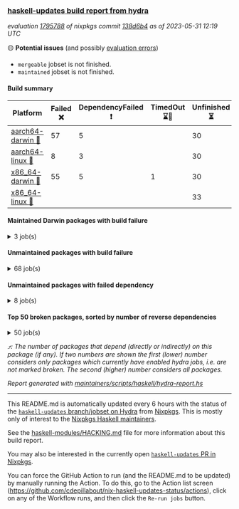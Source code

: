 ### [haskell-updates build report from hydra](https://hydra.nixos.org/jobset/nixpkgs/haskell-updates)
*evaluation [1795788](https://hydra.nixos.org/eval/1795788) of nixpkgs commit [138d6b4](https://github.com/NixOS/nixpkgs/commits/138d6b446388e85f3f7d8c0d6661a46519aa3530) as of 2023-05-31 12:19 UTC*

:yellow_circle: **Potential issues** (and possibly [evaluation errors](https://hydra.nixos.org/jobset/nixpkgs/haskell-updates))
  * `mergeable` jobset is not finished.
  * `maintained` jobset is not finished.

#### Build summary

 | Platform | Failed :x: | DependencyFailed :heavy_exclamation_mark: | TimedOut :hourglass::no_entry_sign: | Unfinished :hourglass_flowing_sand: | Success :heavy_check_mark: | 
 | --- | --- | --- | --- | --- | --- | 
 | [aarch64-darwin :green_apple:](https://hydra.nixos.org/eval/1795788?filter=.aarch64-darwin) | 57 | 5 |  | 30 | 6428 | 
 | [aarch64-linux :iphone:](https://hydra.nixos.org/eval/1795788?filter=.aarch64-linux) | 8 | 3 |  | 30 | 6555 | 
 | [x86_64-darwin :apple:](https://hydra.nixos.org/eval/1795788?filter=.x86_64-darwin) | 55 | 5 | 1 | 30 | 6447 | 
 | [x86_64-linux :penguin:](https://hydra.nixos.org/eval/1795788?filter=.x86_64-linux) |  |  |  | 33 | 6603 | 
#### Maintained Darwin packages with build failure
<details><summary>3 job(s) </summary>

- [ ] [gitit](https://hydra.nixos.org/eval/1795788?filter=gitit) @Profpatsch @sternenseemann
  - [[:green_apple::x:]](https://hydra.nixos.org/build/221855415) [[:apple::heavy_check_mark:]](https://hydra.nixos.org/build/221862470) [toplevel](https://hydra.nixos.org/eval/1795788?filter=gitit)
  - [[:green_apple::heavy_check_mark:]](https://hydra.nixos.org/build/221853456) [[:apple::heavy_check_mark:]](https://hydra.nixos.org/build/221843816) [haskellPackages](https://hydra.nixos.org/eval/1795788?filter=haskellPackages.gitit)
</details>

#### Unmaintained packages with build failure
<details><summary>68 job(s) </summary>

- [ ] [[:green_apple::x:]](https://hydra.nixos.org/build/221853990) [[:iphone::x:]](https://hydra.nixos.org/build/221856268) [[:apple::heavy_check_mark:]](https://hydra.nixos.org/build/221844018) [[:penguin::heavy_check_mark:]](https://hydra.nixos.org/build/221863287) [haskellPackages.hw-simd](https://hydra.nixos.org/eval/1795788?filter=haskellPackages.hw-simd)  :arrow_heading_up: 1 | 8
- [ ] [[:green_apple::x:]](https://hydra.nixos.org/build/221851283) [[:iphone::heavy_check_mark:]](https://hydra.nixos.org/build/221841685) [[:apple::x:]](https://hydra.nixos.org/build/221846057) [[:penguin::heavy_check_mark:]](https://hydra.nixos.org/build/221838369) [haskellPackages.inline-r](https://hydra.nixos.org/eval/1795788?filter=haskellPackages.inline-r)  :arrow_heading_up: 1 | 4
- [ ] [[:green_apple::heavy_check_mark:]](https://hydra.nixos.org/build/221855223) [[:iphone::x:]](https://hydra.nixos.org/build/221854811) [[:apple::heavy_check_mark:]](https://hydra.nixos.org/build/221858597) [[:penguin::heavy_check_mark:]](https://hydra.nixos.org/build/221845511) [haskellPackages.long-double](https://hydra.nixos.org/eval/1795788?filter=haskellPackages.long-double)  :arrow_heading_up: 1 | 2
- [ ] [[:green_apple::x:]](https://hydra.nixos.org/build/221859206) [[:iphone::heavy_check_mark:]](https://hydra.nixos.org/build/221839445) [[:apple::x:]](https://hydra.nixos.org/build/221860904) [[:penguin::heavy_check_mark:]](https://hydra.nixos.org/build/221851712) [haskellPackages.posix-socket](https://hydra.nixos.org/eval/1795788?filter=haskellPackages.posix-socket)  :arrow_heading_up: 1 | 2
- [ ] [[:green_apple::x:]](https://hydra.nixos.org/build/221846477) [[:iphone::heavy_check_mark:]](https://hydra.nixos.org/build/221838034) [[:apple::x:]](https://hydra.nixos.org/build/221850221) [[:penguin::heavy_check_mark:]](https://hydra.nixos.org/build/221861862) [haskellPackages.gi-gdkx11](https://hydra.nixos.org/eval/1795788?filter=haskellPackages.gi-gdkx11)  :arrow_heading_up: 1 | 1
- [ ] [[:green_apple::heavy_check_mark:]](https://hydra.nixos.org/build/221837814) [[:iphone::x:]](https://hydra.nixos.org/build/221857067) [[:apple::heavy_check_mark:]](https://hydra.nixos.org/build/221837913) [[:penguin::heavy_check_mark:]](https://hydra.nixos.org/build/221851430) [haskellPackages.nlopt-haskell](https://hydra.nixos.org/eval/1795788?filter=haskellPackages.nlopt-haskell)  :arrow_heading_up: 1 | 1
- [ ] [[:green_apple::x:]](https://hydra.nixos.org/build/221860982) [[:iphone::heavy_check_mark:]](https://hydra.nixos.org/build/221857352) [[:apple::x:]](https://hydra.nixos.org/build/221846980) [[:penguin::heavy_check_mark:]](https://hydra.nixos.org/build/221858249) [haskellPackages.openal-ffi](https://hydra.nixos.org/eval/1795788?filter=haskellPackages.openal-ffi)  :arrow_heading_up: 1 | 1
- [ ] [[:apple::x:]](https://hydra.nixos.org/build/221853861) [[:penguin::heavy_check_mark:]](https://hydra.nixos.org/build/221852851) [haskellPackages.swisstable](https://hydra.nixos.org/eval/1795788?filter=haskellPackages.swisstable)  :arrow_heading_up: 1 | 1
- [ ] [[:green_apple::heavy_check_mark:]](https://hydra.nixos.org/build/222118345) [[:iphone::heavy_check_mark:]](https://hydra.nixos.org/build/222118364) [[:apple::x:]](https://hydra.nixos.org/build/222118325) [[:penguin::heavy_check_mark:]](https://hydra.nixos.org/build/222118383) [haskellPackages.thyme](https://hydra.nixos.org/eval/1795788?filter=haskellPackages.thyme)  :arrow_heading_up: 0 | 15
- [ ] [[:green_apple::heavy_check_mark:]](https://hydra.nixos.org/build/221852380) [[:iphone::x:]](https://hydra.nixos.org/build/221851341) [[:apple::heavy_check_mark:]](https://hydra.nixos.org/build/221848919) [[:penguin::heavy_check_mark:]](https://hydra.nixos.org/build/221837677) [haskellPackages.freetype2](https://hydra.nixos.org/eval/1795788?filter=haskellPackages.freetype2)  :arrow_heading_up: 0 | 11
- [ ] [[:green_apple::x:]](https://hydra.nixos.org/build/221859640) [[:iphone::heavy_check_mark:]](https://hydra.nixos.org/build/221853471) [[:apple::x:]](https://hydra.nixos.org/build/221861435) [[:penguin::heavy_check_mark:]](https://hydra.nixos.org/build/221861294) [haskellPackages.llvm-tf](https://hydra.nixos.org/eval/1795788?filter=haskellPackages.llvm-tf)  :arrow_heading_up: 0 | 6
- [ ] [[:green_apple::x:]](https://hydra.nixos.org/build/221838305) [[:iphone::heavy_check_mark:]](https://hydra.nixos.org/build/221854003) [[:apple::x:]](https://hydra.nixos.org/build/221863299) [[:penguin::heavy_check_mark:]](https://hydra.nixos.org/build/221864199) [haskellPackages.pipes-zlib](https://hydra.nixos.org/eval/1795788?filter=haskellPackages.pipes-zlib)  :arrow_heading_up: 0 | 5
- [ ] [[:green_apple::x:]](https://hydra.nixos.org/build/221839663) [[:iphone::heavy_check_mark:]](https://hydra.nixos.org/build/221862780) [[:apple::heavy_check_mark:]](https://hydra.nixos.org/build/221857688) [[:penguin::heavy_check_mark:]](https://hydra.nixos.org/build/221855820) [haskellPackages.folds](https://hydra.nixos.org/eval/1795788?filter=haskellPackages.folds)  :arrow_heading_up: 0 | 3
- [ ] [[:green_apple::x:]](https://hydra.nixos.org/build/221839172) [[:iphone::x:]](https://hydra.nixos.org/build/221862461) [[:apple::heavy_check_mark:]](https://hydra.nixos.org/build/221858076) [[:penguin::heavy_check_mark:]](https://hydra.nixos.org/build/221855900) [haskellPackages.picosat](https://hydra.nixos.org/eval/1795788?filter=haskellPackages.picosat)  :arrow_heading_up: 0 | 3
- [ ] [[:green_apple::x:]](https://hydra.nixos.org/build/221854066) [[:iphone::heavy_check_mark:]](https://hydra.nixos.org/build/221850186) [[:apple::heavy_check_mark:]](https://hydra.nixos.org/build/221851959) [[:penguin::heavy_check_mark:]](https://hydra.nixos.org/build/221839435) [haskellPackages.LibZip](https://hydra.nixos.org/eval/1795788?filter=haskellPackages.LibZip)  :arrow_heading_up: 0 | 2
- [ ] [[:green_apple::heavy_check_mark:]](https://hydra.nixos.org/build/221850149) [[:iphone::heavy_check_mark:]](https://hydra.nixos.org/build/221854987) [[:apple::x:]](https://hydra.nixos.org/build/221863066) [[:penguin::heavy_check_mark:]](https://hydra.nixos.org/build/221843234) [haskellPackages.quic](https://hydra.nixos.org/eval/1795788?filter=haskellPackages.quic)  :arrow_heading_up: 0 | 2
- [ ] [[:green_apple::x:]](https://hydra.nixos.org/build/221846451) [[:iphone::heavy_check_mark:]](https://hydra.nixos.org/build/221841875) [[:apple::heavy_check_mark:]](https://hydra.nixos.org/build/221848291) [[:penguin::heavy_check_mark:]](https://hydra.nixos.org/build/221861291) [haskellPackages.rocksdb-haskell](https://hydra.nixos.org/eval/1795788?filter=haskellPackages.rocksdb-haskell)  :arrow_heading_up: 0 | 2
- [ ] [[:green_apple::x:]](https://hydra.nixos.org/build/221863648) [[:iphone::heavy_check_mark:]](https://hydra.nixos.org/build/221837699) [[:apple::x:]](https://hydra.nixos.org/build/221863739) [[:penguin::heavy_check_mark:]](https://hydra.nixos.org/build/221863279) [haskellPackages.h-raylib](https://hydra.nixos.org/eval/1795788?filter=haskellPackages.h-raylib)  :arrow_heading_up: 0 | 1
- [ ] [[:green_apple::x:]](https://hydra.nixos.org/build/221858060) [[:iphone::heavy_check_mark:]](https://hydra.nixos.org/build/221838653) [[:apple::x:]](https://hydra.nixos.org/build/221852761) [[:penguin::heavy_check_mark:]](https://hydra.nixos.org/build/221859830) [haskellPackages.hamid](https://hydra.nixos.org/eval/1795788?filter=haskellPackages.hamid)  :arrow_heading_up: 0 | 1
- [ ] [[:green_apple::heavy_check_mark:]](https://hydra.nixos.org/build/221857910) [[:iphone::heavy_check_mark:]](https://hydra.nixos.org/build/221840703) [[:apple::x:]](https://hydra.nixos.org/build/221855688) [[:penguin::heavy_check_mark:]](https://hydra.nixos.org/build/221848435) [haskellPackages.hmatrix-morpheus](https://hydra.nixos.org/eval/1795788?filter=haskellPackages.hmatrix-morpheus)  :arrow_heading_up: 0 | 1
- [ ] [[:green_apple::x:]](https://hydra.nixos.org/build/221859150) [[:iphone::heavy_check_mark:]](https://hydra.nixos.org/build/221849305) [[:apple::x:]](https://hydra.nixos.org/build/221843421) [[:penguin::heavy_check_mark:]](https://hydra.nixos.org/build/221850441) [haskellPackages.huckleberry](https://hydra.nixos.org/eval/1795788?filter=haskellPackages.huckleberry)  :arrow_heading_up: 0 | 1
- [ ] [[:green_apple::x:]](https://hydra.nixos.org/build/221840823) [[:iphone::heavy_check_mark:]](https://hydra.nixos.org/build/221845515) [[:apple::x:]](https://hydra.nixos.org/build/221850323) [[:penguin::heavy_check_mark:]](https://hydra.nixos.org/build/221838466) [haskellPackages.select](https://hydra.nixos.org/eval/1795788?filter=haskellPackages.select)  :arrow_heading_up: 0 | 1
- [ ] [[:green_apple::x:]](https://hydra.nixos.org/build/221854939) [[:iphone::heavy_check_mark:]](https://hydra.nixos.org/build/221843902) [[:apple::x:]](https://hydra.nixos.org/build/221841242) [[:penguin::heavy_check_mark:]](https://hydra.nixos.org/build/221841169) [haskellPackages.sysinfo](https://hydra.nixos.org/eval/1795788?filter=haskellPackages.sysinfo)  :arrow_heading_up: 0 | 1
- [ ] [[:green_apple::heavy_check_mark:]](https://hydra.nixos.org/build/221844737) [[:iphone::heavy_check_mark:]](https://hydra.nixos.org/build/221859486) [[:apple::x:]](https://hydra.nixos.org/build/221860259) [[:penguin::heavy_check_mark:]](https://hydra.nixos.org/build/221855382) [haskellPackages.FractalArt](https://hydra.nixos.org/eval/1795788?filter=haskellPackages.FractalArt) 
- [ ] [[:green_apple::heavy_check_mark:]](https://hydra.nixos.org/build/221838223) [[:iphone::x:]](https://hydra.nixos.org/build/221849533) [[:apple::heavy_check_mark:]](https://hydra.nixos.org/build/221847393) [[:penguin::heavy_check_mark:]](https://hydra.nixos.org/build/221842060) [haskellPackages.HsASA](https://hydra.nixos.org/eval/1795788?filter=haskellPackages.HsASA) 
- [ ] [[:green_apple::x:]](https://hydra.nixos.org/build/221857370) [[:iphone::heavy_check_mark:]](https://hydra.nixos.org/build/221853127) [[:apple::x:]](https://hydra.nixos.org/build/221838613) [[:penguin::heavy_check_mark:]](https://hydra.nixos.org/build/221862967) [haskellPackages.al](https://hydra.nixos.org/eval/1795788?filter=haskellPackages.al) 
- [ ] [[:green_apple::x:]](https://hydra.nixos.org/build/221840657) [[:iphone::heavy_check_mark:]](https://hydra.nixos.org/build/221859581) [[:apple::x:]](https://hydra.nixos.org/build/221840344) [[:penguin::heavy_check_mark:]](https://hydra.nixos.org/build/221854942) [haskellPackages.env-extra](https://hydra.nixos.org/eval/1795788?filter=haskellPackages.env-extra) 
- [ ] [[:green_apple::x:]](https://hydra.nixos.org/build/221857937) [[:iphone::heavy_check_mark:]](https://hydra.nixos.org/build/221838295) [[:apple::x:]](https://hydra.nixos.org/build/221840905) [[:penguin::heavy_check_mark:]](https://hydra.nixos.org/build/221843695) [haskellPackages.epub-tools](https://hydra.nixos.org/eval/1795788?filter=haskellPackages.epub-tools) 
- [ ] [[:green_apple::x:]](https://hydra.nixos.org/build/221848984) [[:iphone::heavy_check_mark:]](https://hydra.nixos.org/build/221845989) [[:apple::heavy_check_mark:]](https://hydra.nixos.org/build/221856293) [[:penguin::heavy_check_mark:]](https://hydra.nixos.org/build/221849660) [haskellPackages.executable-hash](https://hydra.nixos.org/eval/1795788?filter=haskellPackages.executable-hash) 
- [ ] [[:green_apple::x:]](https://hydra.nixos.org/build/221850709) [[:iphone::heavy_check_mark:]](https://hydra.nixos.org/build/221844071) [[:apple::x:]](https://hydra.nixos.org/build/221846029) [[:penguin::heavy_check_mark:]](https://hydra.nixos.org/build/221847972) [haskellPackages.float128](https://hydra.nixos.org/eval/1795788?filter=haskellPackages.float128) 
- [ ] [[:green_apple::x:]](https://hydra.nixos.org/build/221846988) [[:iphone::heavy_check_mark:]](https://hydra.nixos.org/build/221861608) [[:apple::x:]](https://hydra.nixos.org/build/221846249) [[:penguin::heavy_check_mark:]](https://hydra.nixos.org/build/221857382) [haskellPackages.fudgets](https://hydra.nixos.org/eval/1795788?filter=haskellPackages.fudgets) 
- [ ] [[:green_apple::x:]](https://hydra.nixos.org/build/221856937) [[:iphone::heavy_check_mark:]](https://hydra.nixos.org/build/221850505) [[:apple::x:]](https://hydra.nixos.org/build/221844880) [[:penguin::heavy_check_mark:]](https://hydra.nixos.org/build/221850680) [haskellPackages.gerrit](https://hydra.nixos.org/eval/1795788?filter=haskellPackages.gerrit) 
- [ ] [[:green_apple::x:]](https://hydra.nixos.org/build/221848256) [[:apple::x:]](https://hydra.nixos.org/build/221838868) [haskellPackages.gi-gtkosxapplication](https://hydra.nixos.org/eval/1795788?filter=haskellPackages.gi-gtkosxapplication) 
- [ ] [[:green_apple::x:]](https://hydra.nixos.org/build/221858428) [[:apple::x:]](https://hydra.nixos.org/build/221860393) [haskellPackages.gtk-mac-integration](https://hydra.nixos.org/eval/1795788?filter=haskellPackages.gtk-mac-integration) 
- [ ] [[:green_apple::x:]](https://hydra.nixos.org/build/221844523) [[:iphone::heavy_check_mark:]](https://hydra.nixos.org/build/221846434) [[:apple::x:]](https://hydra.nixos.org/build/221857045) [[:penguin::heavy_check_mark:]](https://hydra.nixos.org/build/221838087) [haskellPackages.gtk-traymanager](https://hydra.nixos.org/eval/1795788?filter=haskellPackages.gtk-traymanager) 
- [ ] [[:green_apple::x:]](https://hydra.nixos.org/build/221855995) [[:apple::x:]](https://hydra.nixos.org/build/221854144) [haskellPackages.gtk3-mac-integration](https://hydra.nixos.org/eval/1795788?filter=haskellPackages.gtk3-mac-integration) 
- [ ] [[:green_apple::x:]](https://hydra.nixos.org/build/221849556) [[:iphone::heavy_check_mark:]](https://hydra.nixos.org/build/221854387) [[:apple::x:]](https://hydra.nixos.org/build/221855992) [[:penguin::heavy_check_mark:]](https://hydra.nixos.org/build/221841094) [haskellPackages.highlight](https://hydra.nixos.org/eval/1795788?filter=haskellPackages.highlight) 
- [ ] [[:green_apple::x:]](https://hydra.nixos.org/build/221860685) [[:iphone::heavy_check_mark:]](https://hydra.nixos.org/build/221855989) [[:apple::x:]](https://hydra.nixos.org/build/221838955) [[:penguin::heavy_check_mark:]](https://hydra.nixos.org/build/221842713) [haskellPackages.hinotify-conduit](https://hydra.nixos.org/eval/1795788?filter=haskellPackages.hinotify-conduit) 
- [ ] [[:green_apple::x:]](https://hydra.nixos.org/build/221852673) [[:iphone::heavy_check_mark:]](https://hydra.nixos.org/build/221849142) [[:apple::x:]](https://hydra.nixos.org/build/221838291) [[:penguin::heavy_check_mark:]](https://hydra.nixos.org/build/221844375) [haskellPackages.hsshellscript](https://hydra.nixos.org/eval/1795788?filter=haskellPackages.hsshellscript) 
- [ ] [[:green_apple::x:]](https://hydra.nixos.org/build/221843957) [[:iphone::heavy_check_mark:]](https://hydra.nixos.org/build/221845973) [[:apple::x:]](https://hydra.nixos.org/build/221840427) [[:penguin::heavy_check_mark:]](https://hydra.nixos.org/build/221842414) [haskellPackages.hssourceinfo](https://hydra.nixos.org/eval/1795788?filter=haskellPackages.hssourceinfo) 
- [ ] [[:green_apple::x:]](https://hydra.nixos.org/build/221855263) [[:iphone::heavy_check_mark:]](https://hydra.nixos.org/build/221849593) [[:apple::x:]](https://hydra.nixos.org/build/221849873) [[:penguin::heavy_check_mark:]](https://hydra.nixos.org/build/221842599) [haskellPackages.hunspell-hs](https://hydra.nixos.org/eval/1795788?filter=haskellPackages.hunspell-hs) 
- [ ] [[:apple::x:]](https://hydra.nixos.org/build/221861919) [[:penguin::heavy_check_mark:]](https://hydra.nixos.org/build/221856675) [haskellPackages.inline-asm](https://hydra.nixos.org/eval/1795788?filter=haskellPackages.inline-asm) 
- [ ] [[:green_apple::x:]](https://hydra.nixos.org/build/221845564) [[:iphone::heavy_check_mark:]](https://hydra.nixos.org/build/221845246) [[:apple::x:]](https://hydra.nixos.org/build/221842697) [[:penguin::heavy_check_mark:]](https://hydra.nixos.org/build/221856570) [haskellPackages.interprocess](https://hydra.nixos.org/eval/1795788?filter=haskellPackages.interprocess) 
- [ ] [[:green_apple::x:]](https://hydra.nixos.org/build/221838136) [[:iphone::heavy_check_mark:]](https://hydra.nixos.org/build/221842510) [[:apple::x:]](https://hydra.nixos.org/build/221861016) [[:penguin::heavy_check_mark:]](https://hydra.nixos.org/build/221854538) [haskellPackages.intricacy](https://hydra.nixos.org/eval/1795788?filter=haskellPackages.intricacy) 
- [ ] [[:green_apple::x:]](https://hydra.nixos.org/build/221862454) [[:iphone::heavy_check_mark:]](https://hydra.nixos.org/build/221850014) [[:apple::x:]](https://hydra.nixos.org/build/221848357) [[:penguin::heavy_check_mark:]](https://hydra.nixos.org/build/221854585) [haskellPackages.ipcvar](https://hydra.nixos.org/eval/1795788?filter=haskellPackages.ipcvar) 
- [ ] [[:green_apple::x:]](https://hydra.nixos.org/build/221837732) [[:apple::x:]](https://hydra.nixos.org/build/221859146) [haskellPackages.kqueue](https://hydra.nixos.org/eval/1795788?filter=haskellPackages.kqueue) 
- [ ] [[:green_apple::x:]](https://hydra.nixos.org/build/221859250) [[:iphone::heavy_check_mark:]](https://hydra.nixos.org/build/221852429) [[:apple::heavy_check_mark:]](https://hydra.nixos.org/build/221854608) [[:penguin::heavy_check_mark:]](https://hydra.nixos.org/build/221854176) [haskellPackages.leveldb-haskell-fork](https://hydra.nixos.org/eval/1795788?filter=haskellPackages.leveldb-haskell-fork) 
- [ ] [[:green_apple::x:]](https://hydra.nixos.org/build/221844033) [[:iphone::heavy_check_mark:]](https://hydra.nixos.org/build/221859879) [[:apple::x:]](https://hydra.nixos.org/build/221855510) [[:penguin::heavy_check_mark:]](https://hydra.nixos.org/build/221851659) [haskellPackages.linux-framebuffer](https://hydra.nixos.org/eval/1795788?filter=haskellPackages.linux-framebuffer) 
- [ ] [[:green_apple::x:]](https://hydra.nixos.org/build/221846976) [[:iphone::heavy_check_mark:]](https://hydra.nixos.org/build/221841584) [[:apple::x:]](https://hydra.nixos.org/build/221856455) [[:penguin::heavy_check_mark:]](https://hydra.nixos.org/build/221845245) [haskellPackages.mediawiki2latex](https://hydra.nixos.org/eval/1795788?filter=haskellPackages.mediawiki2latex) 
- [ ] [[:green_apple::x:]](https://hydra.nixos.org/build/221847180) [[:iphone::heavy_check_mark:]](https://hydra.nixos.org/build/221855839) [[:apple::x:]](https://hydra.nixos.org/build/221843776) [[:penguin::heavy_check_mark:]](https://hydra.nixos.org/build/221838147) [haskellPackages.memzero](https://hydra.nixos.org/eval/1795788?filter=haskellPackages.memzero) 
- [ ] [[:green_apple::x:]](https://hydra.nixos.org/build/221851867) [[:iphone::heavy_check_mark:]](https://hydra.nixos.org/build/221839241) [[:apple::x:]](https://hydra.nixos.org/build/221859882) [[:penguin::heavy_check_mark:]](https://hydra.nixos.org/build/221864116) [haskellPackages.nix-serve-ng](https://hydra.nixos.org/eval/1795788?filter=haskellPackages.nix-serve-ng) 
- [ ] [[:green_apple::x:]](https://hydra.nixos.org/build/221862666) [[:iphone::heavy_check_mark:]](https://hydra.nixos.org/build/221850075) [[:apple::x:]](https://hydra.nixos.org/build/221851337) [[:penguin::heavy_check_mark:]](https://hydra.nixos.org/build/221846671) [haskellPackages.persistent-pagination](https://hydra.nixos.org/eval/1795788?filter=haskellPackages.persistent-pagination) 
- [ ] [[:green_apple::x:]](https://hydra.nixos.org/build/221856178) [[:iphone::heavy_check_mark:]](https://hydra.nixos.org/build/221846618) [[:apple::x:]](https://hydra.nixos.org/build/221856144) [[:penguin::heavy_check_mark:]](https://hydra.nixos.org/build/221853878) [haskellPackages.phatsort](https://hydra.nixos.org/eval/1795788?filter=haskellPackages.phatsort) 
- [ ] [[:green_apple::x:]](https://hydra.nixos.org/build/221846394) [[:iphone::heavy_check_mark:]](https://hydra.nixos.org/build/221849991) [[:apple::x:]](https://hydra.nixos.org/build/221848422) [[:penguin::heavy_check_mark:]](https://hydra.nixos.org/build/221860655) [haskellPackages.ping-wrapper](https://hydra.nixos.org/eval/1795788?filter=haskellPackages.ping-wrapper) 
- [ ] [[:green_apple::x:]](https://hydra.nixos.org/build/221838066) [[:iphone::heavy_check_mark:]](https://hydra.nixos.org/build/221856585) [[:apple::x:]](https://hydra.nixos.org/build/221857344) [[:penguin::heavy_check_mark:]](https://hydra.nixos.org/build/221861401) [haskellPackages.posix-timer](https://hydra.nixos.org/eval/1795788?filter=haskellPackages.posix-timer) 
- [ ] [[:green_apple::x:]](https://hydra.nixos.org/build/221839798) [[:iphone::heavy_check_mark:]](https://hydra.nixos.org/build/221839005) [[:apple::x:]](https://hydra.nixos.org/build/221855609) [[:penguin::heavy_check_mark:]](https://hydra.nixos.org/build/221854966) [haskellPackages.procex](https://hydra.nixos.org/eval/1795788?filter=haskellPackages.procex) 
- [ ] [[:green_apple::x:]](https://hydra.nixos.org/build/221839333) [[:iphone::heavy_check_mark:]](https://hydra.nixos.org/build/221840996) [[:apple::x:]](https://hydra.nixos.org/build/221857849) [[:penguin::heavy_check_mark:]](https://hydra.nixos.org/build/221852542) [haskellPackages.pthread](https://hydra.nixos.org/eval/1795788?filter=haskellPackages.pthread) 
- [ ] [[:green_apple::x:]](https://hydra.nixos.org/build/221843424) [[:iphone::heavy_check_mark:]](https://hydra.nixos.org/build/221854876) [[:apple::x:]](https://hydra.nixos.org/build/221861651) [[:penguin::heavy_check_mark:]](https://hydra.nixos.org/build/221850244) [haskellPackages.sandwich-webdriver](https://hydra.nixos.org/eval/1795788?filter=haskellPackages.sandwich-webdriver) 
- [ ] [[:green_apple::x:]](https://hydra.nixos.org/build/221857407) [[:iphone::heavy_check_mark:]](https://hydra.nixos.org/build/221861014) [[:apple::x:]](https://hydra.nixos.org/build/221860448) [[:penguin::heavy_check_mark:]](https://hydra.nixos.org/build/221857445) [haskellPackages.servant-serialization](https://hydra.nixos.org/eval/1795788?filter=haskellPackages.servant-serialization) 
- [ ] [[:green_apple::heavy_check_mark:]](https://hydra.nixos.org/build/221854817) [[:iphone::heavy_check_mark:]](https://hydra.nixos.org/build/221852559) [[:apple::x:]](https://hydra.nixos.org/build/221844769) [[:penguin::heavy_check_mark:]](https://hydra.nixos.org/build/221850002) [haskellPackages.shared-memory](https://hydra.nixos.org/eval/1795788?filter=haskellPackages.shared-memory) 
- [ ] [[:green_apple::heavy_check_mark:]](https://hydra.nixos.org/build/221857510) [[:iphone::x:]](https://hydra.nixos.org/build/221843819) [[:apple::x:]](https://hydra.nixos.org/build/221858436) [[:penguin::heavy_check_mark:]](https://hydra.nixos.org/build/221856655) [haskellPackages.significant-figures](https://hydra.nixos.org/eval/1795788?filter=haskellPackages.significant-figures) 
- [ ] [[:green_apple::x:]](https://hydra.nixos.org/build/221854414) [[:iphone::heavy_check_mark:]](https://hydra.nixos.org/build/221851260) [[:apple::x:]](https://hydra.nixos.org/build/221863786) [[:penguin::heavy_check_mark:]](https://hydra.nixos.org/build/221851531) [haskellPackages.tailfile-hinotify](https://hydra.nixos.org/eval/1795788?filter=haskellPackages.tailfile-hinotify) 
- [ ] [[:green_apple::x:]](https://hydra.nixos.org/build/221862508) [[:iphone::heavy_check_mark:]](https://hydra.nixos.org/build/221862329) [[:apple::heavy_check_mark:]](https://hydra.nixos.org/build/221863083) [[:penguin::heavy_check_mark:]](https://hydra.nixos.org/build/221846045) [tests.haskell.writers](https://hydra.nixos.org/eval/1795788?filter=tests.haskell.writers) 
- [ ] [[:green_apple::x:]](https://hydra.nixos.org/build/221839686) [[:iphone::x:]](https://hydra.nixos.org/build/221863606) [[:apple::heavy_check_mark:]](https://hydra.nixos.org/build/221857780) [[:penguin::heavy_check_mark:]](https://hydra.nixos.org/build/221847624) [haskellPackages.x86-64bit](https://hydra.nixos.org/eval/1795788?filter=haskellPackages.x86-64bit) 
- [ ] [[:green_apple::x:]](https://hydra.nixos.org/build/221840509) [[:iphone::heavy_check_mark:]](https://hydra.nixos.org/build/221846069) [[:apple::x:]](https://hydra.nixos.org/build/221859282) [[:penguin::heavy_check_mark:]](https://hydra.nixos.org/build/221863295) [haskellPackages.xmonad-utils](https://hydra.nixos.org/eval/1795788?filter=haskellPackages.xmonad-utils) 
- [ ] [[:green_apple::x:]](https://hydra.nixos.org/build/221843342) [[:iphone::heavy_check_mark:]](https://hydra.nixos.org/build/221839001) [[:apple::x:]](https://hydra.nixos.org/build/221843654) [[:penguin::heavy_check_mark:]](https://hydra.nixos.org/build/221858762) [haskellPackages.yoga](https://hydra.nixos.org/eval/1795788?filter=haskellPackages.yoga) 
- [ ] [[:green_apple::x:]](https://hydra.nixos.org/build/221856620) [[:iphone::heavy_check_mark:]](https://hydra.nixos.org/build/221858079) [[:apple::x:]](https://hydra.nixos.org/build/221858271) [[:penguin::heavy_check_mark:]](https://hydra.nixos.org/build/221840169) [haskellPackages.zot](https://hydra.nixos.org/eval/1795788?filter=haskellPackages.zot) 
- [ ] [[:green_apple::x:]](https://hydra.nixos.org/build/221860544) [[:iphone::heavy_check_mark:]](https://hydra.nixos.org/build/221840271) [[:apple::x:]](https://hydra.nixos.org/build/221846987) [[:penguin::heavy_check_mark:]](https://hydra.nixos.org/build/221842268) [haskellPackages.zxcvbn-c](https://hydra.nixos.org/eval/1795788?filter=haskellPackages.zxcvbn-c) 
</details>

#### Unmaintained packages with failed dependency
<details><summary>8 job(s) </summary>

- [ ] [[:green_apple::heavy_exclamation_mark:]](https://hydra.nixos.org/build/221857906) [[:iphone::heavy_exclamation_mark:]](https://hydra.nixos.org/build/221857061) [[:apple::heavy_check_mark:]](https://hydra.nixos.org/build/221848177) [[:penguin::heavy_check_mark:]](https://hydra.nixos.org/build/221849404) [haskellPackages.hw-dsv](https://hydra.nixos.org/eval/1795788?filter=haskellPackages.hw-dsv)  :arrow_heading_up: 0 | 3
- [ ] [[:green_apple::heavy_exclamation_mark:]](https://hydra.nixos.org/build/221856055) [[:iphone::heavy_check_mark:]](https://hydra.nixos.org/build/221838723) [[:apple::heavy_exclamation_mark:]](https://hydra.nixos.org/build/221853183) [[:penguin::heavy_check_mark:]](https://hydra.nixos.org/build/221850959) [haskellPackages.network-dns](https://hydra.nixos.org/eval/1795788?filter=haskellPackages.network-dns)  :arrow_heading_up: 0 | 1
- [ ] [[:green_apple::heavy_exclamation_mark:]](https://hydra.nixos.org/build/221843324) [[:iphone::heavy_check_mark:]](https://hydra.nixos.org/build/221864223) [[:apple::heavy_exclamation_mark:]](https://hydra.nixos.org/build/221845691) [[:penguin::heavy_check_mark:]](https://hydra.nixos.org/build/221844427) [haskellPackages.H](https://hydra.nixos.org/eval/1795788?filter=haskellPackages.H) 
- [ ] [[:green_apple::heavy_check_mark:]](https://hydra.nixos.org/build/221851503) [[:iphone::heavy_exclamation_mark:]](https://hydra.nixos.org/build/221851825) [[:apple::heavy_check_mark:]](https://hydra.nixos.org/build/221856317) [[:penguin::heavy_check_mark:]](https://hydra.nixos.org/build/221842974) [haskellPackages.hmatrix-nlopt](https://hydra.nixos.org/eval/1795788?filter=haskellPackages.hmatrix-nlopt) 
- [ ] [[:apple::heavy_exclamation_mark:]](https://hydra.nixos.org/build/221843447) [[:penguin::heavy_check_mark:]](https://hydra.nixos.org/build/221843618) [haskellPackages.hs-swisstable-hashtables-class](https://hydra.nixos.org/eval/1795788?filter=haskellPackages.hs-swisstable-hashtables-class) 
- [ ] [[:green_apple::heavy_exclamation_mark:]](https://hydra.nixos.org/build/221862223) [[:iphone::heavy_check_mark:]](https://hydra.nixos.org/build/221858459) [[:apple::heavy_exclamation_mark:]](https://hydra.nixos.org/build/221840330) [[:penguin::heavy_check_mark:]](https://hydra.nixos.org/build/221863517) [haskellPackages.ihaskell-inline-r](https://hydra.nixos.org/eval/1795788?filter=haskellPackages.ihaskell-inline-r) 
- [ ] [[:green_apple::heavy_check_mark:]](https://hydra.nixos.org/build/221840957) [[:iphone::heavy_exclamation_mark:]](https://hydra.nixos.org/build/221852455) [[:apple::heavy_check_mark:]](https://hydra.nixos.org/build/221860024) [[:penguin::heavy_check_mark:]](https://hydra.nixos.org/build/221848775) [haskellPackages.rounded-hw](https://hydra.nixos.org/eval/1795788?filter=haskellPackages.rounded-hw) 
- [ ] [[:green_apple::heavy_exclamation_mark:]](https://hydra.nixos.org/build/221854937) [[:iphone::heavy_check_mark:]](https://hydra.nixos.org/build/221863783) [[:apple::heavy_exclamation_mark:]](https://hydra.nixos.org/build/221858703) [[:penguin::heavy_check_mark:]](https://hydra.nixos.org/build/221860325) [haskellPackages.xbattbar](https://hydra.nixos.org/eval/1795788?filter=haskellPackages.xbattbar) 
</details>

#### Top 50 broken packages, sorted by number of reverse dependencies
<details><summary>50 job(s) </summary>

[amazonka-core](https://packdeps.haskellers.com/reverse/amazonka-core) :arrow_heading_up: 188  
[gogol-core](https://packdeps.haskellers.com/reverse/gogol-core) :arrow_heading_up: 184  
[haskell98](https://packdeps.haskellers.com/reverse/haskell98) :arrow_heading_up: 153  
[enumerator](https://packdeps.haskellers.com/reverse/enumerator) :arrow_heading_up: 56  
[util](https://packdeps.haskellers.com/reverse/util) :arrow_heading_up: 49  
[derive](https://packdeps.haskellers.com/reverse/derive) :arrow_heading_up: 48  
[amazonka](https://packdeps.haskellers.com/reverse/amazonka) :arrow_heading_up: 46  
[cgi](https://packdeps.haskellers.com/reverse/cgi) :arrow_heading_up: 46  
[accelerate](https://packdeps.haskellers.com/reverse/accelerate) :arrow_heading_up: 42  
[TypeCompose](https://packdeps.haskellers.com/reverse/TypeCompose) :arrow_heading_up: 38  
[PrimitiveArray](https://packdeps.haskellers.com/reverse/PrimitiveArray) :arrow_heading_up: 35  
[rank1dynamic](https://packdeps.haskellers.com/reverse/rank1dynamic) :arrow_heading_up: 33  
[distributed-static](https://packdeps.haskellers.com/reverse/distributed-static) :arrow_heading_up: 31  
[distributed-process](https://packdeps.haskellers.com/reverse/distributed-process) :arrow_heading_up: 30  
[iteratee](https://packdeps.haskellers.com/reverse/iteratee) :arrow_heading_up: 29  
[polysemy-resume](https://packdeps.haskellers.com/reverse/polysemy-resume) :arrow_heading_up: 27  
[sydtest](https://packdeps.haskellers.com/reverse/sydtest) :arrow_heading_up: 27  
[polysemy-conc](https://packdeps.haskellers.com/reverse/polysemy-conc) :arrow_heading_up: 26  
[crypto-numbers](https://packdeps.haskellers.com/reverse/crypto-numbers) :arrow_heading_up: 25  
[either-unwrap](https://packdeps.haskellers.com/reverse/either-unwrap) :arrow_heading_up: 25  
[polysemy-log](https://packdeps.haskellers.com/reverse/polysemy-log) :arrow_heading_up: 24  
[crypto-pubkey](https://packdeps.haskellers.com/reverse/crypto-pubkey) :arrow_heading_up: 22  
[haskelldb](https://packdeps.haskellers.com/reverse/haskelldb) :arrow_heading_up: 22  
[wxdirect](https://packdeps.haskellers.com/reverse/wxdirect) :arrow_heading_up: 22  
[BiobaseTypes](https://packdeps.haskellers.com/reverse/BiobaseTypes) :arrow_heading_up: 21  
[alg](https://packdeps.haskellers.com/reverse/alg) :arrow_heading_up: 21  
[amazonka-s3](https://packdeps.haskellers.com/reverse/amazonka-s3) :arrow_heading_up: 21  
[mmsyn2](https://packdeps.haskellers.com/reverse/mmsyn2) :arrow_heading_up: 21  
[wxc](https://packdeps.haskellers.com/reverse/wxc) :arrow_heading_up: 21  
[biocore](https://packdeps.haskellers.com/reverse/biocore) :arrow_heading_up: 20  
[bzlib](https://packdeps.haskellers.com/reverse/bzlib) :arrow_heading_up: 20  
[exon](https://packdeps.haskellers.com/reverse/exon) :arrow_heading_up: 20  
[wxcore](https://packdeps.haskellers.com/reverse/wxcore) :arrow_heading_up: 20  
[attoparsec-enumerator](https://packdeps.haskellers.com/reverse/attoparsec-enumerator) :arrow_heading_up: 19  
[bytestring-show](https://packdeps.haskellers.com/reverse/bytestring-show) :arrow_heading_up: 19  
[fay](https://packdeps.haskellers.com/reverse/fay) :arrow_heading_up: 19  
[gi-soup](https://packdeps.haskellers.com/reverse/gi-soup) :arrow_heading_up: 19  
[incipit](https://packdeps.haskellers.com/reverse/incipit) :arrow_heading_up: 19  
[wx](https://packdeps.haskellers.com/reverse/wx) :arrow_heading_up: 19  
[BiobaseENA](https://packdeps.haskellers.com/reverse/BiobaseENA) :arrow_heading_up: 18  
[asn1-data](https://packdeps.haskellers.com/reverse/asn1-data) :arrow_heading_up: 18  
[dbus-core](https://packdeps.haskellers.com/reverse/dbus-core) :arrow_heading_up: 18  
[gtksourceview2](https://packdeps.haskellers.com/reverse/gtksourceview2) :arrow_heading_up: 18  
[hsc3](https://packdeps.haskellers.com/reverse/hsc3) :arrow_heading_up: 18  
[polysemy-process](https://packdeps.haskellers.com/reverse/polysemy-process) :arrow_heading_up: 18  
[ukrainian-phonetics-basic](https://packdeps.haskellers.com/reverse/ukrainian-phonetics-basic) :arrow_heading_up: 18  
[BiobaseXNA](https://packdeps.haskellers.com/reverse/BiobaseXNA) :arrow_heading_up: 17  
[HGamer3D-Data](https://packdeps.haskellers.com/reverse/HGamer3D-Data) :arrow_heading_up: 17  
[certificate](https://packdeps.haskellers.com/reverse/certificate) :arrow_heading_up: 17  
[clash-prelude](https://packdeps.haskellers.com/reverse/clash-prelude) :arrow_heading_up: 17  
</details>


*:arrow_heading_up:: The number of packages that depend (directly or indirectly) on this package (if any). If two numbers are shown the first (lower) number considers only packages which currently have enabled hydra jobs, i.e. are not marked broken. The second (higher) number considers all packages.*

*Report generated with [maintainers/scripts/haskell/hydra-report.hs](https://github.com/NixOS/nixpkgs/blob/haskell-updates/maintainers/scripts/haskell/hydra-report.hs)*


----------------------------------------------------------------------

This README.md is automatically updated every 6 hours with the status of the
[`haskell-updates` branch/jobset on Hydra](https://hydra.nixos.org/jobset/nixpkgs/haskell-updates)
from [Nixpkgs](https://github.com/NixOS/nixpkgs).  This is mostly only of
interest to the [Nixpkgs Haskell maintainers](https://github.com/orgs/NixOS/teams/haskell).

See the
[haskell-modules/HACKING.md](https://github.com/NixOS/nixpkgs/blob/haskell-updates/pkgs/development/haskell-modules/HACKING.md)
file for more information about this build report.

You may also be interested in the currently open
[`haskell-updates` PR in Nixpkgs](https://github.com/nixos/nixpkgs/pulls?q=is%3Apr+is%3Aopen+head%3Ahaskell-updates).

You can force the GitHub Action to run (and the README.md to be updated) by
manually running the Action.  To do this, go to the Action list screen
(https://github.com/cdepillabout/nix-haskell-updates-status/actions),
click on any of the Workflow runs, and then click the `Re-run jobs` button.
